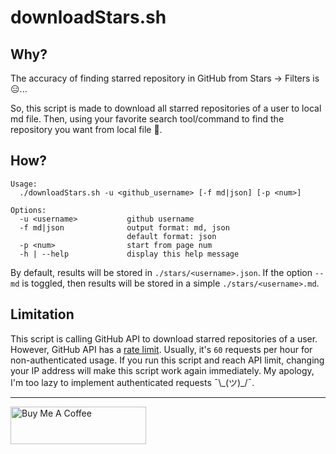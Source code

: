 # downloadStars.sh

## Why?

The accuracy of finding starred repository in GitHub from Stars -> Filters is :expressionless:...

So, this script is made to download all starred repositories of a user to local md file. Then, using your favorite search tool/command to find the repository you want from local file :massage:.

## How?

```
Usage:
  ./downloadStars.sh -u <github_username> [-f md|json] [-p <num>]

Options:
  -u <username>           github username
  -f md|json              output format: md, json
                          default format: json
  -p <num>                start from page num
  -h | --help             display this help message
```

By default, results will be stored in `./stars/<username>.json`. If the option `--md` is toggled, then results will be stored in a simple `./stars/<username>.md`.

## Limitation

This script is calling GitHub API to download starred repositories of a user. However, GitHub API has a [rate limit](https://developer.github.com/v3/#rate-limiting). Usually, it's `60` requests per hour for non-authenticated usage. If you run this script and reach API limit, changing your IP address will make this script work again immediately. My apology, I'm too lazy to implement authenticated requests ¯\\\_(ツ)\_/¯.

---

<a href="https://www.buymeacoffee.com/kevcui" target="_blank"><img src="https://cdn.buymeacoffee.com/buttons/v2/default-orange.png" alt="Buy Me A Coffee" height="60px" width="217px"></a>
